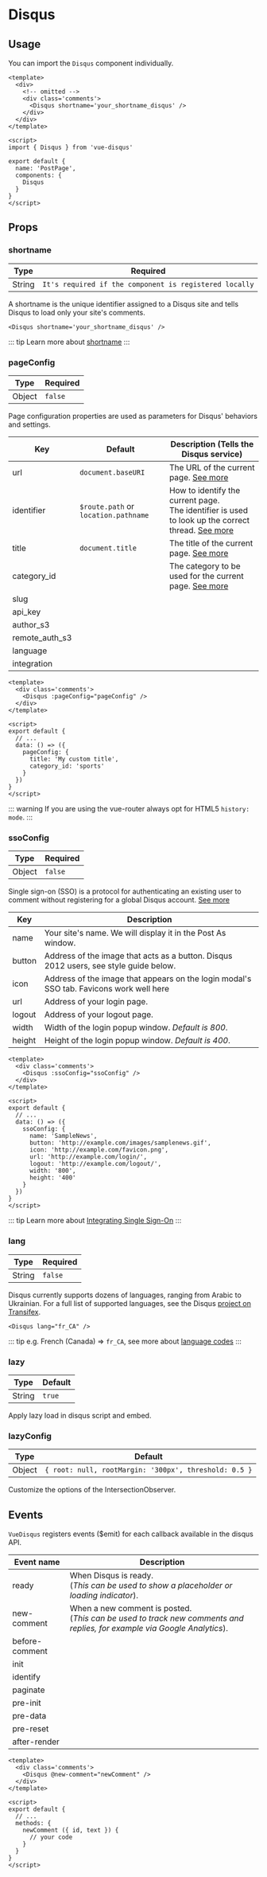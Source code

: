 # Disqus

## Usage 

You can import the `Disqus` component individually.

```vue
<template>
  <div>
    <!-- omitted -->
    <div class='comments'>
      <Disqus shortname='your_shortname_disqus' />
    </div>
  </div>
</template>

<script>
import { Disqus } from 'vue-disqus'

export default {
  name: 'PostPage',
  components: {
    Disqus
  }
}
</script>
```

## Props

### shortname

| Type     | Required                                                    |
| -------- | ----------------------------------------------------------- |
| String   | `It's required if the component is registered locally`   | 

A shortname is the unique identifier assigned to a Disqus site and tells Disqus to load only your site's comments.

```vue
<Disqus shortname='your_shortname_disqus' />
```

::: tip
Learn more about [shortname](https://help.disqus.com/en/articles/1717111-what-s-a-shortname)
::: 

### pageConfig

| Type     | Required  |
| -------- | --------- |
| Object   | `false`   | 

Page configuration properties are used as parameters for Disqus' behaviors and settings. 

| Key              | Default                              | Description (Tells the Disqus service)                                     
| ---------------- | ------------------------------------ | --------------------------------------------------------- 
| url              | `document.baseURI`                   | The URL of the current page. [See more](https://help.disqus.com/en/articles/1717084-javascript-configuration-variables#thispageurl)
| identifier       | `$route.path` or `location.pathname` | How to identify the current page. <br> The identifier is used to look up the correct thread. [See more](https://help.disqus.com/en/articles/1717084-javascript-configuration-variables#thispageidentifier)
| title            | `document.title`                     | The title of the current page. [See more](https://help.disqus.com/en/articles/1717084-javascript-configuration-variables#thispagetitle)
| category_id      |                                      | The category to be used for the current page. [See more](https://help.disqus.com/en/articles/1717084-javascript-configuration-variables#thispagecategoryid)
| slug             |
| api_key          |
| author_s3        |
| remote_auth_s3   |
| language         |
| integration      |

```vue
<template>
  <div class='comments'>
    <Disqus :pageConfig="pageConfig" />
  </div>
</template>

<script>
export default {
  // ...
  data: () => ({
    pageConfig: {
      title: 'My custom title',
      category_id: 'sports'
    }
  })
}
</script>
```

::: warning 
If you are using the vue-router always opt for HTML5 `history: mode`.
:::

### ssoConfig

| Type     | Required  |
| -------- | --------- |
| Object   | `false`   | 

Single sign-on (SSO) is a protocol for authenticating an existing user to comment without registering for a global Disqus account. [See more](https://help.disqus.com/en/articles/1717064-single-sign-on)

| Key    | Description
| ------ | -----------------------------------
| name   | Your site's name. We will display it in the Post As window.
| button | Address of the image that acts as a button. Disqus 2012 users, see style guide below.
| icon   | Address of the image that appears on the login modal's SSO tab. Favicons work well here
| url    | Address of your login page.
| logout | Address of your logout page.
| width  | Width of the login popup window. *Default is 800*.
| height | Height of the login popup window. *Default is 400*.

```vue
<template>
  <div class='comments'>
    <Disqus :ssoConfig="ssoConfig" />
  </div>
</template>

<script>
export default {
  // ...
  data: () => ({
    ssoConfig: {
      name: 'SampleNews',
      button: 'http://example.com/images/samplenews.gif',
      icon: 'http://example.com/favicon.png',
      url: 'http://example.com/login/',
      logout: 'http://example.com/logout/',
      width: '800',
      height: '400'
    }
  })
}
</script>
```

::: tip
Learn more about [Integrating Single Sign-On](https://help.disqus.com/en/articles/1717160-integrating-single-sign-on)
:::

### lang

| Type     | Required  |
| -------- | --------- |
| String   | `false`   | 

Disqus currently supports dozens of languages, ranging from Arabic to Ukrainian. For a full list of supported languages, see the Disqus [project on Transifex](https://www.transifex.com/disqus/disqus/).

```vue
<Disqus lang="fr_CA" />
```

::: tip
e.g. French (Canada) => `fr_CA`, see more about [language codes](https://www.transifex.com/explore/languages/)
:::

### lazy

| Type     | Default | 
| -------- | ------- |
| String   | `true`  |

Apply lazy load in disqus script and embed.

### lazyConfig

| Type     | Default                                               | 
| -------- | ----------------------------------------------------- |
| Object   | `{ root: null, rootMargin: '300px', threshold: 0.5 }` |

Customize the options of the IntersectionObserver.


## Events

`VueDisqus` registers events ($emit) for each callback available in the disqus API.

| Event name     | Description                                                                              | 
| -------------- | ---------------------------------------------------------------------------------------- |
| ready          | When Disqus is ready. <br> (*This can be used to show a placeholder or loading indicator*).      |
| new-comment    | When a new comment is posted. <br> (*This can be used to track new comments and replies, for example via Google Analytics*).  |
| before-comment | 
| init           | 
| identify       | 
| paginate       | 
| pre-init       | 
| pre-data       | 
| pre-reset      | 
| after-render   | 

```vue
<template>
  <div class='comments'>
    <Disqus @new-comment="newComment" />
  </div>
</template>

<script>
export default {
  // ...
  methods: {
    newComment ({ id, text }) {
      // your code
    }
  }
}
</script>
```